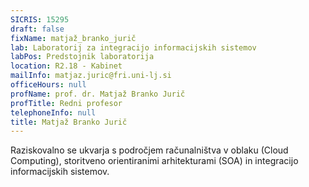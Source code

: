 ```yaml
---
SICRIS: 15295
draft: false
fixName: matjaž_branko_jurič
lab: Laboratorij za integracijo informacijskih sistemov
labPos: Predstojnik laboratorija
location: R2.18 - Kabinet
mailInfo: matjaz.juric@fri.uni-lj.si
officeHours: null
profName: prof. dr. Matjaž Branko Jurič
profTitle: Redni profesor
telephoneInfo: null
title: Matjaž Branko Jurič
---
```



Raziskovalno se ukvarja s področjem računalništva v oblaku (Cloud Computing), storitveno orientiranimi arhitekturami (SOA) in integracijo informacijskih sistemov.